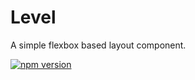 # Level

A simple flexbox based layout component.

[![npm version](https://img.shields.io/npm/v/%40vrembem%2Flevel.svg)](https://www.npmjs.com/package/%40vrembem%2Flevel)
